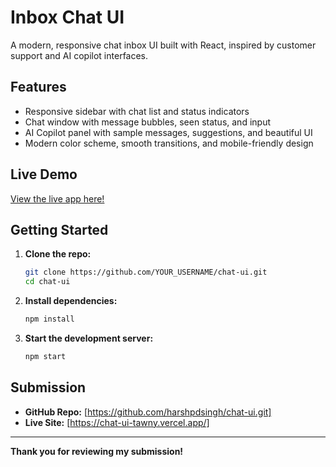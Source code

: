 # Inbox Chat UI

A modern, responsive chat inbox UI built with React, inspired by customer support and AI copilot interfaces.

## Features

- Responsive sidebar with chat list and status indicators
- Chat window with message bubbles, seen status, and input
- AI Copilot panel with sample messages, suggestions, and beautiful UI
- Modern color scheme, smooth transitions, and mobile-friendly design

## Live Demo

[View the live app here!](https://chat-ui-tawny.vercel.app/)

## Getting Started

1. **Clone the repo:**
   ```sh
   git clone https://github.com/YOUR_USERNAME/chat-ui.git
   cd chat-ui
   ```
2. **Install dependencies:**
   ```sh
   npm install
   ```
3. **Start the development server:**
   ```sh
   npm start
   ```

## Submission

- **GitHub Repo:** [https://github.com/harshpdsingh/chat-ui.git]
- **Live Site:** [https://chat-ui-tawny.vercel.app/]

---

**Thank you for reviewing my submission!**
